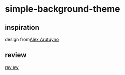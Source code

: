 # simple-background-theme
## inspiration
  design from[Alex Arutuyno](https://dribbble.com/shots/13980015-Dashboard-Changing-color-theme)
  
## review
  [review](https://dhyno.github.io/simple-background-theme/)
